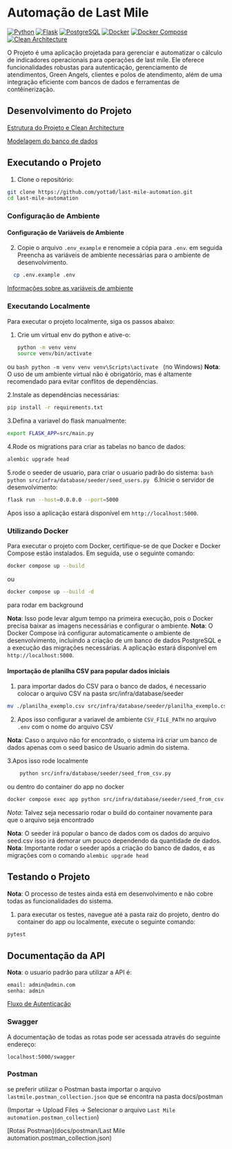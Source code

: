 # Automação de Last Mile
[![Python](https://img.shields.io/badge/Python-3.8-blue)](https://www.python.org/)
[![Flask](https://img.shields.io/badge/Flask-3.1.0-blue)](https://flask.palletsprojects.com/)
[![PostgreSQL](https://img.shields.io/badge/PostgreSQL-14.6-blue)](https://www.postgresql.org/)
[![Docker](https://img.shields.io/badge/Docker-Yes-blue)](https://www.docker.com/)
[![Docker Compose](https://img.shields.io/badge/Docker%20Compose-Yes-blue)](https://docs.docker.com/compose/)
[![Clean Architecture](https://img.shields.io/badge/Clean%20Architecture-Yes-blue)](https://blog.cleancoder.com/uncle-bob/2012/08/13/the-clean-architecture.html)

O Projeto é uma aplicação projetada para gerenciar e automatizar o cálculo de indicadores operacionais para operações de last mile. Ele oferece funcionalidades robustas para autenticação, gerenciamento de atendimentos, Green Angels, clientes e polos de atendimento, além de uma integração eficiente com bancos de dados e ferramentas de contêinerização.

## Desenvolvimento do Projeto

[Estrutura do Projeto e Clean Architecture](docs/project_structure.md)

[Modelagem do banco de dados](docs/database_model.md)


## Executando o Projeto

1. Clone o repositório:
```bash
git clone https://github.com/yotta0/last-mile-automation.git
cd last-mile-automation
```

### Configuração de Ambiente

#### **Configuração de Variáveis de Ambiente**
2. Copie o arquivo `.env_example` e renomeie a cópia para `.env`. em seguida Preencha as variáveis de ambiente necessárias para o ambiente de desenvolvimento.

```bash
  cp .env.example .env
```

[Informações sobre as variáveis de ambiente](docs/env_variables.md)

### Executando Localmente

Para executar o projeto localmente, siga os passos abaixo:

1. Crie um virtual env do python e ative-o:
   ```bash
   python -m venv venv
   source venv/bin/activate
   ```
ou 
    ```bash
    python -m venv venv
    venv\Scripts\activate
    ```
(no Windows)
**Nota**: O uso de um ambiente virtual não é obrigatório, mas é altamente recomendado para evitar conflitos de dependências.

2.Instale as dependências necessárias:

   ```bash
   pip install -r requirements.txt
   ```

3.Defina a variavel do flask manualmente:
   ```bash
   export FLASK_APP=src/main.py
   ```
4.Rode os migrations para criar as tabelas no banco de dados:
   ```bash
   alembic upgrade head
   ```
5.rode o seeder de usuario, para criar o usuario padrão do sistema:
    ```bash
    python src/infra/database/seeder/seed_users.py
    ```
6.Inicie o servidor de desenvolvimento:

   ```bash
   flask run --host=0.0.0.0 --port=5000
   ```
Apos isso a aplicação estará disponível em `http://localhost:5000`.

### Utilizando Docker

Para executar o projeto com Docker, certifique-se de que Docker e Docker Compose estão instalados. Em seguida, use o seguinte comando:

```bash
docker compose up --build
```

ou 

```bash
docker compose up --build -d
```
para rodar em background

**Nota**: Isso pode levar algum tempo na primeira execução, pois o Docker precisa baixar as imagens necessárias e configurar o ambiente.
**Nota**: O Docker Compose irá configurar automaticamente o ambiente de desenvolvimento, incluindo a criação de um banco de dados PostgreSQL e a execução das migrações necessárias. A aplicação estará disponível em `http://localhost:5000`.

#### **Importação de planilha CSV para popular dados iniciais**

1. para importar dados do CSV para o banco de dados, é necessario colocar o arquivo CSV na pasta src/infra/database/seeder

```bash
mv ./planilha_exemplo.csv src/infra/database/seeder/planilha_exemplo.csv
```
2. Apos isso configurar a variavel de ambiente `CSV_FILE_PATH` no arquivo `.env` com o nome do arquivo CSV

**Nota**: Caso o arquivo não for encontrado, o sistema irá criar um banco de dados apenas com o seed basico de Usuario admin do sistema.

3.Apos isso rode localmente
```bash
    python src/infra/database/seeder/seed_from_csv.py
  ```
ou dentro do container do app no docker
```bash
docker compose exec app python src/infra/database/seeder/seed_from_csv.py
```
*Nota*: Talvez seja necessario rodar o build do container novamente para que o arquivo seja encontrado

**Nota**: O seeder irá popular o banco de dados com os dados do arquivo seed.csv isso irá demorar um pouco dependendo da quantidade de dados.
**Nota**: Importante rodar o seeder após a criação do banco de dados, e as migrações com o comando `alembic upgrade head`

## Testando o Projeto

**Nota**: O processo de testes ainda está em desenvolvimento e não cobre todas as funcionalidades do sistema.

1. para executar os testes, navegue até a pasta raiz do projeto, dentro do container do app ou localmente, execute o seguinte comando:
```bash
pytest
```

## Documentação da API
**Nota**: o usuario padrão para utilizar a API é:
```plaintext
email: admin@admin.com
senha: admin
```
[Fluxo de Autenticação](docs/authentication_flow.md)

###  Swagger
A documentação de todas as rotas pode ser acessada através do seguinte endereço:

```plaintext
localhost:5000/swagger
```
### Postman
se preferir utilizar o Postman
basta importar o arquivo `lastmile.postman_collection.json` que se encontra na pasta docs/postman

(Importar -> Upload Files -> Selecionar o arquivo `Last Mile automation.postman_collection`)

[Rotas Postman](docs/postman/Last Mile automation.postman_collection.json)